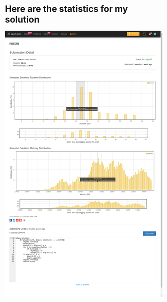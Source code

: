 # **Here are the statistics for my solution**
![Solution Stats](https://github.com/shashwatroy/Leetcode/blob/master/Plus%20One.png)
